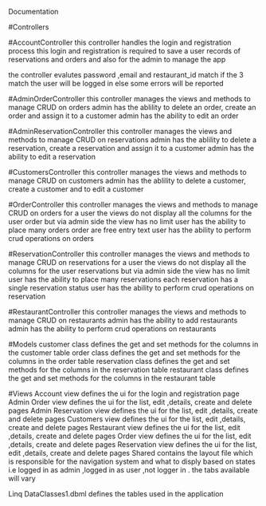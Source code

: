 Documentation

#Controllers

#AccountController
this controller handles the login and registration process 
this login and registration is required to save a user records of reservations and orders 
and also for the admin to manage the app 

the controller evalutes password ,email and restaurant_id match 
if the 3 match the user will be logged in 
else some errors will be reported 

#AdminOrderController
this controller manages the views and methods to manage CRUD on orders 
admin has the ablility to delete an order, create an order and assign it to a customer 
admin has the ability to edit an order 

#AdminReservationController
this controller manages the views and methods to manage CRUD on reservations 
admin has the ablility to delete a reservation, create a reservation and assign it to a customer 
admin has the ability to edit a reservation

#CustomersController
this controller manages the views and methods to manage CRUD on customers
admin has the ablility to delete a customer, create a customer and to edit a customer

#OrderController
this controller manages the views and methods to manage CRUD on orders for a user
the views do not display all the columns for the user order but via admin side the view has no limit
user has the ability to place many orders 
order are free entry text
user has the ability to perform crud operations on orders 

#ReservationController
this controller manages the views and methods to manage CRUD on reservations for a user
the views do not display all the columns for the user reservations but via admin side the view has no limit
user has the ability to place many reservations
each reservation has a single reservation status 
user has the ability to perform crud operations on reservation

#RestaurantController
this controller manages the views and methods to manage CRUD on restaurants
admin has the ability to add restaurants
admin has the ability to perform crud operations on restaurants

#Models 
customer class defines the get and set methods for the columns in the customer table
order class defines the get and set methods for the columns in the order table
reservation class defines the get and set methods for the columns in the reservation table
restaurant class defines the get and set methods for the columns in the restaurant table

#Views
Account view defines the ui for the login and registration page 
Admin Order view defines the ui for the list, edit ,details, create and delete pages
Admin Reservation view defines the ui for the list, edit ,details, create and delete pages
Customers view defines the ui for the list, edit ,details, create and delete pages
Restaurant view defines the ui for the list, edit ,details, create and delete pages
Order view defines the ui for the list, edit ,details, create and delete pages
Reservation view defines the ui for the list, edit ,details, create and delete pages
Shared contains the layout file which is responsible for the navigation system and what to disply based on states i.e logged in as admin ,logged in as user ,not logger in .
the tabs available will vary 

Linq
DataClasses1.dbml defines the tables used in the application
